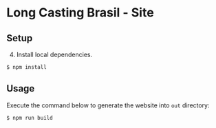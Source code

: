 # Long Casting Brasil - Site
## Setup

4. Install local dependencies.

  ```sh
  $ npm install
  ```

## Usage

Execute the command below to generate the website into `out` directory:

```sh
$ npm run build
```
